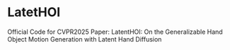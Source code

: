 # LatetHOI
Official Code for CVPR2025 Paper: LatentHOI: On the Generalizable Hand Object Motion Generation with Latent Hand Diffusion
